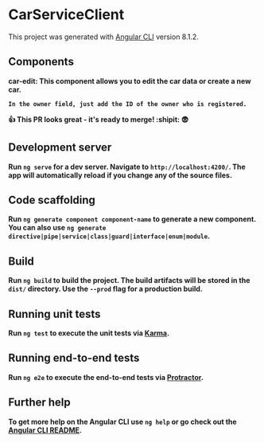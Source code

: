 # CarServiceClient

This project was generated with [Angular CLI](https://github.com/angular/angular-cli) version 8.1.2.

## Components

 <b>car-edit: <b> This component allows you to edit the car data or create a new car.

    In the owner field, just add the ID of the owner who is registered.
 :+1: This PR looks great - it's ready to merge! :shipit:
 :fearful:
   
    
    

## Development server

Run `ng serve` for a dev server. Navigate to `http://localhost:4200/`. The app will automatically reload if you change any of the source files.

## Code scaffolding

Run `ng generate component component-name` to generate a new component. You can also use `ng generate directive|pipe|service|class|guard|interface|enum|module`.

## Build

Run `ng build` to build the project. The build artifacts will be stored in the `dist/` directory. Use the `--prod` flag for a production build.

## Running unit tests

Run `ng test` to execute the unit tests via [Karma](https://karma-runner.github.io).

## Running end-to-end tests

Run `ng e2e` to execute the end-to-end tests via [Protractor](http://www.protractortest.org/).


## Further help

To get more help on the Angular CLI use `ng help` or go check out the [Angular CLI README](https://github.com/angular/angular-cli/blob/master/README.md).
